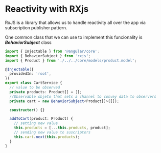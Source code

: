 # Reactivity with RXjs

RxJS is a library that allows us to handle reactivity all over the app via subscription publisher pattern.

One common class that we can use to implement this funcionality is _**BehaviorSubject**_ class

```typescript
import { Injectable } from '@angular/core';
import { BehaviorSubject } from 'rxjs'; 
import { Product } from './../../core/models/product.model';

@Injectable({
  providedIn: 'root',
})
export class CartService {
  // value to be observed
  private products: Product[] = [];
  //Observable objeto that sets a channel to convey data to observers
  private cart = new BehaviorSubject<Product[]>([]);

  constructor() {}

  addToCart(product: Product) {
    // setting new value
    this.products = [...this.products, product];
    // sending new value to suscriptors
    this.cart.next(this.products);
  }
}
```



